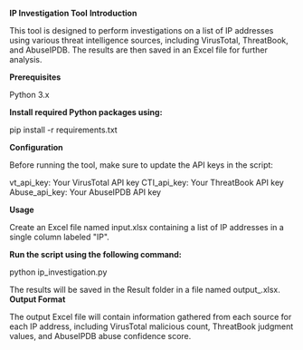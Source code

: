 **IP Investigation Tool**
**Introduction**

This tool is designed to perform investigations on a list of IP addresses using various threat intelligence sources, including VirusTotal, ThreatBook, and AbuseIPDB. The results are then saved in an Excel file for further analysis.

**Prerequisites**

Python 3.x

**Install required Python packages using:**

pip install -r requirements.txt

**Configuration**

Before running the tool, make sure to update the API keys in the script:

vt_api_key: Your VirusTotal API key
CTI_api_key: Your ThreatBook API key
Abuse_api_key: Your AbuseIPDB API key

**Usage**

Create an Excel file named input.xlsx containing a list of IP addresses in a single column labeled "IP".

**Run the script using the following command:**

python ip_investigation.py

The results will be saved in the Result folder in a file named output_<timestamp>.xlsx.
**Output Format**

The output Excel file will contain information gathered from each source for each IP address, including VirusTotal malicious count, ThreatBook judgment values, and AbuseIPDB abuse confidence score.

